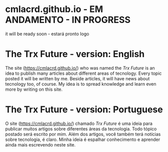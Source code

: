 # cmlacrd.github.io - EM ANDAMENTO - IN PROGRESS

it will be ready soon - estará pronto logo

# The Trx Future - version: English
The site (https://cmlacrd.github.io/) who was named the *Trx Future* is an idea to publish many articles about different areas of tecnology.
Every topic posted it will be written by me. Beside articles, it will have news about tecnology too, of course. My idea is to spread knowledge and learn even more by writing on this site.

# The Trx Future - version: Portuguese
O site (https://cmlacrd.github.io/) chamado *Trx Future* é uma ideia para publicar muitos artigos sobre diferentes áreas da tecnologia.
Todo tópico postado será escrito por mim. Além dos artigos, você também terá notícias sobre tecnologia, é claro. Minha ideia é espalhar conhecimento e aprender ainda mais escrevendo neste site. 
